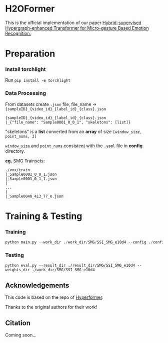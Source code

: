 # H2OFormer
This is the official implementation of our paper [ Hybrid-supervised Hypergraph-enhanced Transformer for Micro-gesture Based Emotion Recognition.]()

# Preparation
### Install torchlight
Run `pip install -e torchlight`

### Data Processing

From datasets create `.json` file, file_name -> `{sampleID}_{video_id}_{label_id}_{class}.json`
```
{sampleID}_{video_id}_{label_id}_{class}.json
|_{"file_name": "Sample0001_0_0_1", "skeletons": [list]}
```

"skeletons" is a **list** converted from an **array** of size `[window_size, point_nums, 3]`

`window_size` and `point_nums` consistent with the `.yaml` file in **config** directory.

**eg.**  SMG Trainsets:

```
./xxx/train
|_Sample0001_0_0_1.json
|_Sample0001_0_1_1.json
|
...
|
|_Sample0040_413_77_0.json
```

# Training & Testing

### Training

```python
python main.py --work_dir ./work_dir/SMG/SSI_SMG_e10d4 --config ./config/smg_ssi.yaml --device 0
```

### Testing

```
python eval.py --result_dir ./result_dir/SMG/SSI_SMG_e10d4 --weights_dir ./work_dir/SMG/SSI_SMG_e10d4
```


## Acknowledgements

This code is based on the repo of [Hyperformer](https://github.com/ZhouYuxuanYX/Hyperformer). 

Thanks to the original authors for their work!

## Citation

Coming soon...

